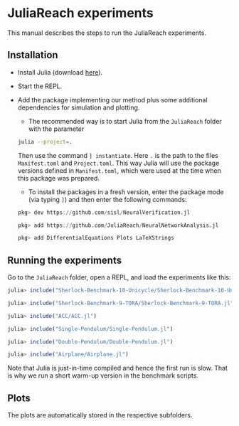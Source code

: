 # JuliaReach experiments

This manual describes the steps to run the JuliaReach experiments.



## Installation

- Install Julia (download [here](https://julialang.org/downloads/)).

- Start the REPL.

- Add the package implementing our method plus some additional dependencies for simulation and plotting.

    - The recommended way is to start Julia from the `JuliaReach` folder with the parameter

    ```bash
    julia --project=.
    ```
    Then use the command `] instantiate`. Here `.` is the path to the files `Manifest.toml` and `Project.toml`. This way Julia will use the package versions defined in `Manifest.toml`, which were used at the time when this package was prepared.
    - To install the packages in a fresh version, enter the package mode (via typing `]`) and then enter the following commands:

    ```julia
    pkg> dev https://github.com/sisl/NeuralVerification.jl

    pkg> add https://github.com/JuliaReach/NeuralNetworkAnalysis.jl

    pkg> add DifferentialEquations Plots LaTeXStrings
    ```


## Running the experiments

Go to the `JuliaReach` folder, open a REPL, and load the experiments like this:

```julia
julia> include("Sherlock-Benchmark-10-Unicycle/Sherlock-Benchmark-10-Unicycle.jl")

julia> include("Sherlock-Benchmark-9-TORA/Sherlock-Benchmark-9-TORA.jl")

julia> include("ACC/ACC.jl")

julia> include("Single-Pendulum/Single-Pendulum.jl")

julia> include("Double-Pendulum/Double-Pendulum.jl")

julia> include("Airplane/Airplane.jl")
```

Note that Julia is just-in-time compiled and hence the first run is slow. That is why we run a short warm-up version in the benchmark scripts.



## Plots

The plots are automatically stored in the respective subfolders.
